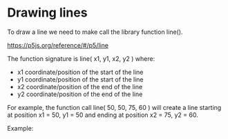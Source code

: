 # Drawing lines

To draw a line we need to make call the library function line().

https://p5js.org/reference/#/p5/line

The function signature is line( x1, y1, x2, y2 ) where:
  - x1 coordinate/position of the start of the line
  - y1 coordinate/position of the start of the line
  - x2 coordinate/position of the end of the line
  - y2 coordinate/position of the end of the line

For example, the function call line( 50, 50, 75, 60 ) will create a line starting at position x1 = 50, y1 = 50 and
ending at position x2 = 75, y2 = 60.

Example:
<code><object data="Example.js" width="600" height="600"></object></code>
